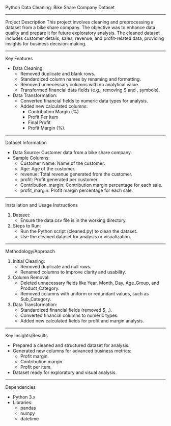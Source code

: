 ﻿Python Data Cleaning: Bike Share Company Dataset
____________________________________________________________________________
Project Description
This project involves cleaning and preprocessing a dataset from a bike share company. The objective was to enhance data quality and prepare it for future exploratory analysis. The cleaned dataset includes customer details, sales, revenue, and profit-related data, providing insights for business decision-making.
________________


Key Features
* Data Cleaning:
   * Removed duplicate and blank rows.
   * Standardized column names by renaming and formatting.
   * Removed unnecessary columns with no analytical value.
   * Transformed financial data fields (e.g., removing $ and , symbols).
* Data Transformation:
   * Converted financial fields to numeric data types for analysis.
   * Added new calculated columns:
      * Contribution Margin (%)
      * Profit Per Item
      * Final Profit
      * Profit Margin (%).
________________


Dataset Information
* Data Source: Customer data from a bike share company.
* Sample Columns:
   * Customer Name: Name of the customer.
   * Age: Age of the customer.
   * revenue: Total revenue generated from the customer.
   * profit: Profit generated per customer.
   * Contribution_margin: Contribution margin percentage for each sale.
   * profit_margin: Profit margin percentage for each sale.
________________


Installation and Usage Instructions
1. Dataset:
   * Ensure the data.csv file is in the working directory.
2. Steps to Run:
   * Run the Python script (cleaned.py) to clean the dataset.
   * Use the cleaned dataset for analysis or visualization.
________________


Methodology/Approach
1. Initial Cleaning:
   * Removed duplicate and null rows.
   * Renamed columns to improve clarity and usability.
2. Column Removal:
   * Deleted unnecessary fields like Year, Month, Day, Age_Group, and Product_Category.
   * Removed columns with uniform or redundant values, such as Sub_Category.
3. Data Transformation:
   * Standardized financial fields (removed $, ,).
   * Converted financial columns to numeric types.
   * Added new calculated fields for profit and margin analysis.
________________


Key Insights/Results
* Prepared a cleaned and structured dataset for analysis.
* Generated new columns for advanced business metrics:
   * Profit margin.
   * Contribution margin.
   * Profit per item.
* Dataset ready for exploratory and visual analysis.
________________


Dependencies
* Python 3.x
* Libraries:
   * pandas
   * numpy
   * datetime
